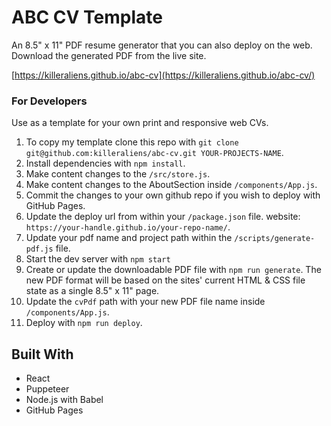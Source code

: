 # ABC CV Template

An 8.5" x 11" PDF resume generator that you can also deploy on the web. Download the generated PDF from the live site.

[https://killeraliens.github.io/abc-cv](https://killeraliens.github.io/abc-cv/)

### For Developers
Use as a template for your own print and responsive web CVs.

1. To copy my template clone this repo with `git clone git@github.com:killeraliens/abc-cv.git YOUR-PROJECTS-NAME`.
2. Install dependencies with `npm install`.
3. Make content changes to the `/src/store.js`.
4. Make content changes to the AboutSection inside `/components/App.js`.
5. Commit the changes to your own github repo if you wish to deploy with GitHub Pages.
6. Update the deploy url from within your `/package.json` file. website: `https://your-handle.github.io/your-repo-name/`.
7. Update your pdf name and project path within the `/scripts/generate-pdf.js` file.
8. Start the dev server with `npm start`
9. Create or update the downloadable PDF file with `npm run generate`. The new PDF format will be based on the sites' current HTML & CSS file state as a single 8.5" x 11" page.
10. Update the `cvPdf` path with your new PDF file name inside `/components/App.js`.
11. Deploy with `npm run deploy`.

## Built With

* React
* Puppeteer
* Node.js with Babel
* GitHub Pages
